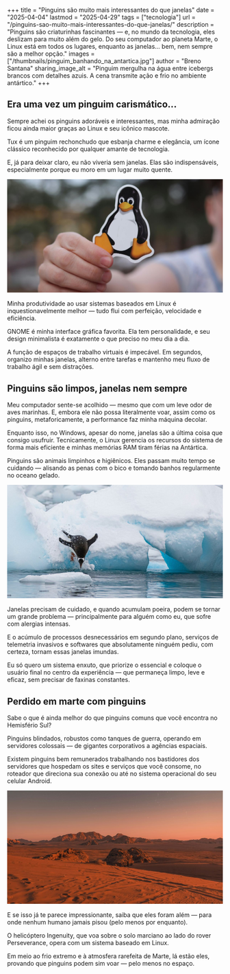 +++
title = "Pinguins são muito mais interessantes do que janelas"
date = "2025-04-04"
lastmod = "2025-04-29"
tags = ["tecnologia"]
url = "/pinguins-sao-muito-mais-interessantes-do-que-janelas/"
description = "Pinguins são criaturinhas fascinantes — e, no mundo da tecnologia, eles deslizam para muito além do gelo. Do seu computador ao planeta Marte, o Linux está em todos os lugares, enquanto as janelas… bem, nem sempre são a melhor opção."
images = ["/thumbnails/pinguim_banhando_na_antartica.jpg"]
author = "Breno Santana"
sharing_image_alt = "Pinguim mergulha na água entre icebergs brancos com detalhes azuis. A cena transmite ação e frio no ambiente antártico."
+++

## Era uma vez um pinguim carismático...

Sempre achei os pinguins adoráveis e interessantes, mas minha admiração ficou ainda maior graças ao Linux e seu icônico mascote.

Tux é um pinguim rechonchudo que esbanja charme e elegância, um ícone clássico reconhecido por qualquer amante de tecnologia.

E, já para deixar claro, eu não viveria sem janelas. Elas são indispensáveis, especialmente porque eu moro em um lugar muito quente.

![Mão segura adesivo de pinguim "Tux", mascote do Linux, em foco. Fundo desfocado com árvores. Tons de preto, branco e laranja.](tux.jpg "Reprodução: Real Tough Candy")

Minha produtividade ao usar sistemas baseados em Linux é inquestionavelmente melhor — tudo flui com perfeição, velocidade e eficiência.

GNOME é minha interface gráfica favorita. Ela tem personalidade, e seu design minimalista é exatamente o que preciso no meu dia a dia.

A função de espaços de trabalho virtuais é impecável. Em segundos, organizo minhas janelas, alterno entre tarefas e mantenho meu fluxo de trabalho ágil e sem distrações.

## Pinguins são limpos, janelas nem sempre

Meu computador sente-se acolhido — mesmo que com um leve odor de aves marinhas. E, embora ele não possa literalmente voar, assim como os pinguins, metaforicamente, a performance faz minha máquina decolar.

Enquanto isso, no Windows, apesar do nome, janelas são a última coisa que consigo usufruir. Tecnicamente, o Linux gerencia os recursos do sistema de forma mais eficiente e minhas memórias RAM tiram férias na Antártica.

Pinguins são animais limpinhos e higiênicos. Eles passam muito tempo se cuidando — alisando as penas com o bico e tomando banhos regularmente no oceano gelado.

![Pinguim mergulha na água entre icebergs brancos com detalhes azuis. A cena transmite ação e frio no ambiente antártico.](pinguim_banhando_na_antartica.jpg "Reprodução: Birger Strahl")

Janelas precisam de cuidado, e quando acumulam poeira, podem se tornar um grande problema — principalmente para alguém como eu, que sofre com alergias intensas.

E o acúmulo de processos desnecessários em segundo plano, serviços de telemetria invasivos e softwares que absolutamente ninguém pediu, com certeza, tornam essas janelas imundas.

Eu só quero um sistema enxuto, que priorize o essencial e coloque o usuário final no centro da experiência — que permaneça limpo, leve e eficaz, sem precisar de faxinas constantes.

## Perdido em marte com pinguins

Sabe o que é ainda melhor do que pinguins comuns que você encontra no Hemisfério Sul?

Pinguins blindados, robustos como tanques de guerra, operando em servidores colossais — de gigantes corporativos a agências espaciais.

Existem pinguins bem remunerados trabalhando nos bastidores dos servidores que hospedam os sites e serviços que você consome, no roteador que direciona sua conexão ou até no sistema operacional do seu celular Android.

![Deserto ao entardecer com dunas e rochas sob céu estrelado. Tons quentes de laranja e vermelho criam um ambiente sereno e deslumbrante. Autor do texto quer que a imagem represente um cenário em marte.](paisagem_marciana.jpg "Reprodução: Danielle Colucci")

E se isso já te parece impressionante, saiba que eles foram além — para onde nenhum humano jamais pisou (pelo menos por enquanto).

O helicóptero Ingenuity, que voa sobre o solo marciano ao lado do rover Perseverance, opera com um sistema baseado em Linux.

Em meio ao frio extremo e à atmosfera rarefeita de Marte, lá estão eles, provando que pinguins podem sim voar — pelo menos no espaço.
